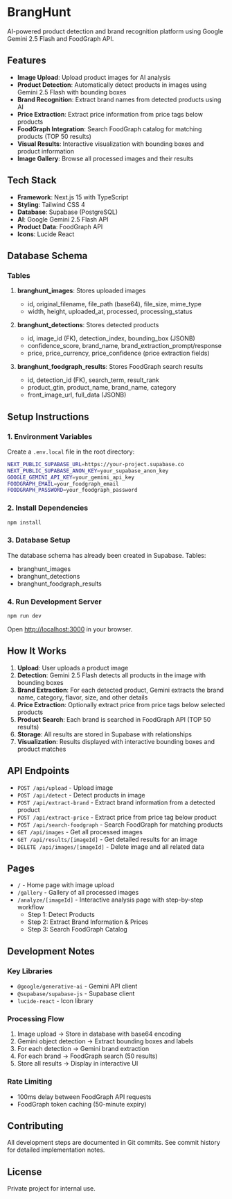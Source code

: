 # BrangHunt

AI-powered product detection and brand recognition platform using Google Gemini 2.5 Flash and FoodGraph API.

## Features

- **Image Upload**: Upload product images for AI analysis
- **Product Detection**: Automatically detect products in images using Gemini 2.5 Flash with bounding boxes
- **Brand Recognition**: Extract brand names from detected products using AI
- **Price Extraction**: Extract price information from price tags below products
- **FoodGraph Integration**: Search FoodGraph catalog for matching products (TOP 50 results)
- **Visual Results**: Interactive visualization with bounding boxes and product information
- **Image Gallery**: Browse all processed images and their results

## Tech Stack

- **Framework**: Next.js 15 with TypeScript
- **Styling**: Tailwind CSS 4
- **Database**: Supabase (PostgreSQL)
- **AI**: Google Gemini 2.5 Flash API
- **Product Data**: FoodGraph API
- **Icons**: Lucide React

## Database Schema

### Tables

1. **branghunt_images**: Stores uploaded images
   - id, original_filename, file_path (base64), file_size, mime_type
   - width, height, uploaded_at, processed, processing_status

2. **branghunt_detections**: Stores detected products
   - id, image_id (FK), detection_index, bounding_box (JSONB)
   - confidence_score, brand_name, brand_extraction_prompt/response
   - price, price_currency, price_confidence (price extraction fields)

3. **branghunt_foodgraph_results**: Stores FoodGraph search results
   - id, detection_id (FK), search_term, result_rank
   - product_gtin, product_name, brand_name, category
   - front_image_url, full_data (JSONB)

## Setup Instructions

### 1. Environment Variables

Create a `.env.local` file in the root directory:

```bash
NEXT_PUBLIC_SUPABASE_URL=https://your-project.supabase.co
NEXT_PUBLIC_SUPABASE_ANON_KEY=your_supabase_anon_key
GOOGLE_GEMINI_API_KEY=your_gemini_api_key
FOODGRAPH_EMAIL=your_foodgraph_email
FOODGRAPH_PASSWORD=your_foodgraph_password
```

### 2. Install Dependencies

```bash
npm install
```

### 3. Database Setup

The database schema has already been created in Supabase. Tables:
- branghunt_images
- branghunt_detections
- branghunt_foodgraph_results

### 4. Run Development Server

```bash
npm run dev
```

Open [http://localhost:3000](http://localhost:3000) in your browser.

## How It Works

1. **Upload**: User uploads a product image
2. **Detection**: Gemini 2.5 Flash detects all products in the image with bounding boxes
3. **Brand Extraction**: For each detected product, Gemini extracts the brand name, category, flavor, size, and other details
4. **Price Extraction**: Optionally extract price from price tags below selected products
5. **Product Search**: Each brand is searched in FoodGraph API (TOP 50 results)
6. **Storage**: All results are stored in Supabase with relationships
7. **Visualization**: Results displayed with interactive bounding boxes and product matches

## API Endpoints

- `POST /api/upload` - Upload image
- `POST /api/detect` - Detect products in image
- `POST /api/extract-brand` - Extract brand information from a detected product
- `POST /api/extract-price` - Extract price from price tag below product
- `POST /api/search-foodgraph` - Search FoodGraph for matching products
- `GET /api/images` - Get all processed images
- `GET /api/results/[imageId]` - Get detailed results for an image
- `DELETE /api/images/[imageId]` - Delete image and all related data

## Pages

- `/` - Home page with image upload
- `/gallery` - Gallery of all processed images
- `/analyze/[imageId]` - Interactive analysis page with step-by-step workflow
  - Step 1: Detect Products
  - Step 2: Extract Brand Information & Prices
  - Step 3: Search FoodGraph Catalog

## Development Notes

### Key Libraries

- `@google/generative-ai` - Gemini API client
- `@supabase/supabase-js` - Supabase client
- `lucide-react` - Icon library

### Processing Flow

1. Image upload → Store in database with base64 encoding
2. Gemini object detection → Extract bounding boxes and labels
3. For each detection → Gemini brand extraction
4. For each brand → FoodGraph search (50 results)
5. Store all results → Display in interactive UI

### Rate Limiting

- 100ms delay between FoodGraph API requests
- FoodGraph token caching (50-minute expiry)

## Contributing

All development steps are documented in Git commits. See commit history for detailed implementation notes.

## License

Private project for internal use.
